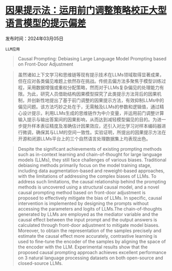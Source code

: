 # [因果提示法：运用前门调整策略校正大型语言模型的提示偏差](https://arxiv.org/abs/2403.02738)

发布时间：2024年03月05日

`LLM应用`

> Causal Prompting: Debiasing Large Language Model Prompting based on Front-Door Adjustment

> 虽然诸如上下文学习和思维链等现有提示技术在LLMs领域取得显著成果，但在应对各类偏见难题上依然存在挑战。传统去偏方法多聚焦于模型训练过程，采用数据增强或重权分配策略，然而对于LLMs复杂偏见的处理能力有限。为此，研究人员借助结构因果模型探究了此类提示方法背后的因果机制，并创新性地提出了基于前门调整的因果提示方法，有效抑制LLMs中的偏见问题。该方法巧妙之处在于，无需触及LLMs的参数和逻辑值，通过精心设计提示，利用LLMs生成的思维链作为中介变量，并运用前门调整计算输入提示与输出答案间的因果影响，从而达到减轻模型偏见的目的。为进一步提升样本表征精度及准确估计因果效应，还引入对比学习对样本编码器进行微调，确保其与LLM的空间一致性。实验证明，所提出的因果提示方法在开源和闭源LLMs平台上的三个自然语言处理数据集上均表现出色。

> Despite the significant achievements of existing prompting methods such as in-context learning and chain-of-thought for large language models (LLMs), they still face challenges of various biases. Traditional debiasing methods primarily focus on the model training stage, including data augmentation-based and reweight-based approaches, with the limitations of addressing the complex biases of LLMs. To address such limitations, the causal relationship behind the prompting methods is uncovered using a structural causal model, and a novel causal prompting method based on front-door adjustment is proposed to effectively mitigate the bias of LLMs. In specific, causal intervention is implemented by designing the prompts without accessing the parameters and logits of LLMs.The chain-of-thoughts generated by LLMs are employed as the mediator variable and the causal effect between the input prompt and the output answers is calculated through front-door adjustment to mitigate model biases. Moreover, to obtain the representation of the samples precisely and estimate the causal effect more accurately, contrastive learning is used to fine-tune the encoder of the samples by aligning the space of the encoder with the LLM. Experimental results show that the proposed causal prompting approach achieves excellent performance on 3 natural language processing datasets on both open-source and closed-source LLMs.